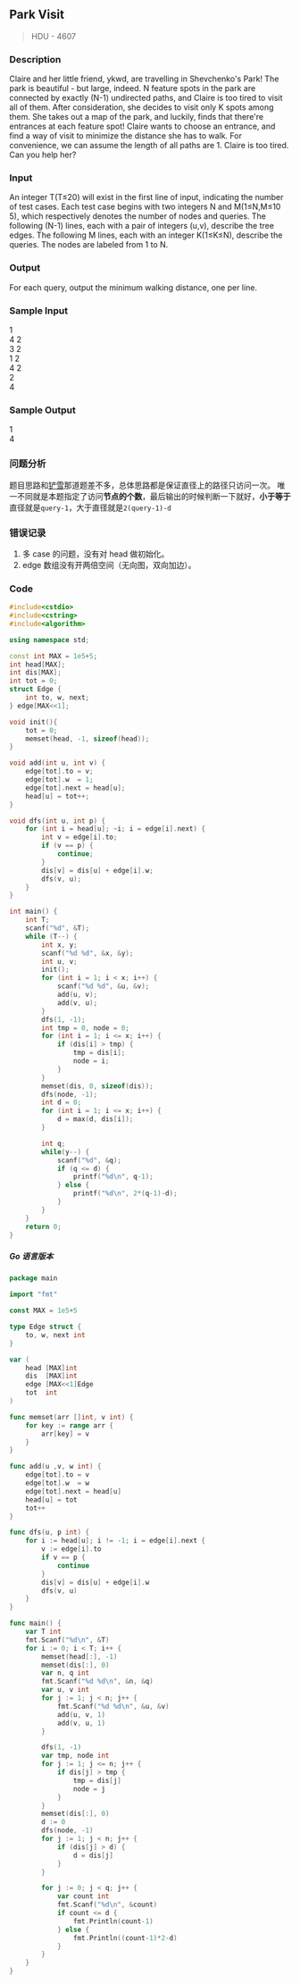 ## Park Visit
> HDU - 4607

### Description
Claire and her little friend, ykwd, are travelling in Shevchenko's Park! The park is beautiful - but large, indeed. N feature spots in the park are connected by exactly (N-1) undirected paths, and Claire is too tired to visit all of them. After consideration, she decides to visit only K spots among them. She takes out a map of the park, and luckily, finds that there're entrances at each feature spot! Claire wants to choose an entrance, and find a way of visit to minimize the distance she has to walk. For convenience, we can assume the length of all paths are 1. 
Claire is too tired. Can you help her? 

### Input
An integer T(T≤20) will exist in the first line of input, indicating the number of test cases. 
Each test case begins with two integers N and M(1≤N,M≤10 5), which respectively denotes the number of nodes and queries. 
The following (N-1) lines, each with a pair of integers (u,v), describe the tree edges. 
The following M lines, each with an integer K(1≤K≤N), describe the queries. 
The nodes are labeled from 1 to N. 

### Output
For each query, output the minimum walking distance, one per line.

### Sample Input
1  
4 2  
3 2  
1 2  
4 2  
2  
4  

### Sample Output
1  
4  

### 问题分析
题目思路和[铲雪](./Two.md)那道题差不多，总体思路都是保证直径上的路径只访问一次。
唯一不同就是本题指定了访问**节点的个数**，最后输出的时候判断一下就好，**小于等于**直径就是`query-1`，大于直径就是`2(query-1)-d`

### 错误记录
1. 多 case 的问题，没有对 head 做初始化。
1. edge 数组没有开两倍空间（无向图，双向加边）。

### Code
```cpp
#include<cstdio>
#include<cstring>
#include<algorithm>

using namespace std;

const int MAX = 1e5+5;
int head[MAX];
int dis[MAX];
int tot = 0;
struct Edge {
    int to, w, next;
} edge[MAX<<1];

void init(){
    tot = 0;
    memset(head, -1, sizeof(head));
}

void add(int u, int v) {
    edge[tot].to = v;
    edge[tot].w  = 1;
    edge[tot].next = head[u];
    head[u] = tot++;
}

void dfs(int u, int p) {
    for (int i = head[u]; ~i; i = edge[i].next) {
        int v = edge[i].to;
        if (v == p) {
            continue;
        }
        dis[v] = dis[u] + edge[i].w;
        dfs(v, u);
    }
}

int main() {
    int T;
    scanf("%d", &T);
    while (T--) {
        int x, y;
        scanf("%d %d", &x, &y);
        int u, v;
        init();
        for (int i = 1; i < x; i++) {
            scanf("%d %d", &u, &v);
            add(u, v);
            add(v, u);
        }
        dfs(1, -1);
        int tmp = 0, node = 0;
        for (int i = 1; i <= x; i++) {
            if (dis[i] > tmp) {
                tmp = dis[i];
                node = i;
            }
        }
        memset(dis, 0, sizeof(dis));
        dfs(node, -1);
        int d = 0;
        for (int i = 1; i <= x; i++) {
            d = max(d, dis[i]);
        }

        int q;
        while(y--) {
            scanf("%d", &q);
            if (q <= d) {
                printf("%d\n", q-1);
            } else {
                printf("%d\n", 2*(q-1)-d);
            }
        }
    }
    return 0;
}
```

##### Go 语言版本
```go
package main

import "fmt"

const MAX = 1e5+5

type Edge struct {
    to, w, next int
}

var (
    head [MAX]int
    dis  [MAX]int
    edge [MAX<<1]Edge
    tot  int
)

func memset(arr []int, v int) {
    for key := range arr {
        arr[key] = v
    }
}

func add(u ,v, w int) {
    edge[tot].to = v
    edge[tot].w  = w
    edge[tot].next = head[u]
    head[u] = tot
    tot++
}

func dfs(u, p int) {
    for i := head[u]; i != -1; i = edge[i].next {
        v := edge[i].to
        if v == p {
            continue
        }
        dis[v] = dis[u] + edge[i].w
        dfs(v, u)
    }
}

func main() {
    var T int
    fmt.Scanf("%d\n", &T)
    for i := 0; i < T; i++ {
        memset(head[:], -1)
        memset(dis[:], 0)
        var n, q int
        fmt.Scanf("%d %d\n", &n, &q)
        var u, v int
        for j := 1; j < n; j++ {
            fmt.Scanf("%d %d\n", &u, &v)
            add(u, v, 1)
            add(v, u, 1)
        }

        dfs(1, -1)
        var tmp, node int
        for j := 1; j <= n; j++ {
            if dis[j] > tmp {
                tmp = dis[j]
                node = j
            }
        }
        memset(dis[:], 0)
        d := 0
        dfs(node, -1)
        for j := 1; j < n; j++ {
            if (dis[j] > d) {
                d = dis[j]
            }
        }

        for j := 0; j < q; j++ {
            var count int
            fmt.Scanf("%d\n", &count)
            if count <= d {
                fmt.Println(count-1)
            } else {
                fmt.Println((count-1)*2-d)
            }
        }
    }
}
```